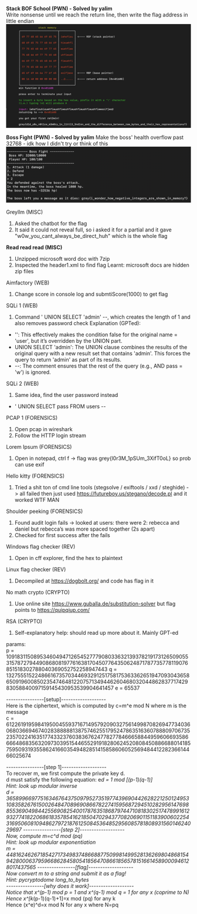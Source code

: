 
**Stack BOF School (PWN) - Solved by yalim**  
Write nonsense until we reach the return line, then write the flag address in little endian
![alt text](StackBOFSchool.png)

**Boss Fight (PWN) - Solved by yalim**
Make the boss' health overflow past 32768 - idk how I didn't try or think of this
![alt text](BossFight.png)

Greyllm (MISC)
1. Asked the chatbot for the flag
2. It said it could not reveal full, so i asked it for a partial and it gave "w0w_you_cant_always_be_direct_huh" which is the whole flag

**Read read read (MISC)**
1. Unzipped microsoft word doc with 7zip
2. Inspected the header1.xml to find flag
Learnt: microsoft docs are hidden zip files

Aimfactory (WEB)
1. Change score in console log and submtiScore(1000) to get flag

SQLi 1 (WEB)
1. Command ' UNION SELECT 'admin' --, which creates the length of 1 and also removes password check
Explanation (GPTed):  
- '': This effectively makes the condition false for the original name = 'user', but it’s overridden by the UNION part.
- UNION SELECT 'admin': The UNION clause combines the results of the original query with a new result set that contains 'admin'. This forces the query to return 'admin' as part of its results.
- --: The comment ensures that the rest of the query (e.g., AND pass = 'w') is ignored.

SQLi 2 (WEB)
1. Same idea, find the user password instead
- ' UNION SELECT pass FROM users -- 

PCAP 1 (FORENSICS)
1. Open pcap in wireshark
2. Follow the HTTP login stream

Lorem Ipsum (FORENSICS)
1. Open in notepad, ctrl f -> flag was grey{l0r3M_1pSUm_3XifT0oL} so prob can use exif

Hello kitty (FORENSICS)
1. Tried a shit ton of cmd line tools (stegsolve / exiftools / xxd / steghide) -> all failed then just used https://futureboy.us/stegano/decode.pl and it worked WTF MAN

Shoulder peeking (FORENSICS)
1. Found audit login fails -> looked at users: there were 2: rebecca and daniel but rebecca’s was more spaced together (2s apart)
2. Checked for first success after the fails

Windows flag checker (REV)
1. Open in cff explorer, find the hex to plaintext

Linux flag checker (REV)
1. Decompiled at https://dogbolt.org/ and code has flag in it

No math crypto (CRYPTO)
1. Use online site https://www.guballa.de/substitution-solver but flag points to https://quipqiup.com/

RSA (CRYPTO)
1. Self-explanatory help: should read up more about it. Mainly GPT-ed  

params:  
p = 10918311508953460494712654527779080336321393782191731265090553157872794490868081977616381704507764350624871787735778119076851518302788040369052752258947443
q = 13275551522486616735703446932912517581753633626519470930436586509196008502354746481220757134944626046803204486283771742983058840097159145430953539904641457
e = 65537


----------------[setup]-------------------  
Here is the ciphertext, which is computed by c=m^e mod N where m is the message  
c = 61226191959841950045593716714957920903275614998708269477340360680366946740283888881387574625517952478635163607888097067352357022416351774332376038367624778277846665884495960669358666648683563209730395154465529191828062452080845088668801418575950931935586241660354948285141585860605256948441228236614466025674


----------------[step 1]-------------------  
To recover m, we first compute the private key d.  
d must satisfy the following equation: e*d = 1 mod [(p-1)(q-1)]  
Hint: look up modular inverse  
d = 36589966977516346764375097952735197743969044262822125012495310835826761500264847089690866782274159568729451028295614769885536904984425569082540017876351868797447108183025174789916129327741822068618357854162185047029437708206901151183900602254316950608109486279721876125084536485295608578180893156014624029697
----------------[step 2]-------------------  
Now, compute m=c^d mod (pq)  
Hint: look up modular exponentiation  
m = 4481624626718542717349837486688775099814995281362698048681549428000637959668628458054185647086618565781516614589000946128017437565
----------------[flag]-------------------  
Now convert m to a string and submit it as a flag!  
Hint: pycryptodome long_to_bytes  
----------------[why does it work]-------------------  
Notice that x^(p-1) mod p = 1 and x^(q-1) mod q = 1 for any x (coprime to N)  
Hence x^[k*(p-1)(q-1)+1]=x mod (pq) for any k  
Hence (x^e)^d=x mod N for any x where N=pq  




